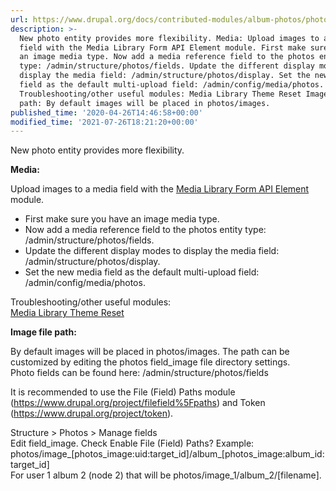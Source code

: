 ```yaml
---
url: https://www.drupal.org/docs/contributed-modules/album-photos/photos-60x
description: >-
  New photo entity provides more flexibility. Media: Upload images to a media
  field with the Media Library Form API Element module. First make sure you have
  an image media type. Now add a media reference field to the photos entity
  type: /admin/structure/photos/fields. Update the different display modes to
  display the media field: /admin/structure/photos/display. Set the new media
  field as the default multi-upload field: /admin/config/media/photos.
  Troubleshooting/other useful modules: Media Library Theme Reset Image file
  path: By default images will be placed in photos/images.
published_time: '2020-04-26T14:46:58+00:00'
modified_time: '2021-07-26T18:21:20+00:00'
---
```

New photo entity provides more flexibility.

**Media:**

Upload images to a media field with the [Media Library Form API Element](https://www.drupal.org/project/media%5Flibrary%5Fform%5Felement) module.

* First make sure you have an image media type.
* Now add a media reference field to the photos entity type: /admin/structure/photos/fields.
* Update the different display modes to display the media field: /admin/structure/photos/display.
* Set the new media field as the default multi-upload field: /admin/config/media/photos.

Troubleshooting/other useful modules:  
[Media Library Theme Reset](https://www.drupal.org/project/media%5Flibrary%5Ftheme%5Freset)

**Image file path:**

By default images will be placed in photos/images. The path can be customized by editing the photos field\_image file directory settings.  
Photo fields can be found here: /admin/structure/photos/fields

It is recommended to use the File (Field) Paths module (<https://www.drupal.org/project/filefield%5Fpaths>) and Token (<https://www.drupal.org/project/token>).

Structure > Photos > Manage fields  
Edit field\_image. Check Enable File (Field) Paths? Example:  
photos/image\_\[photos\_image:uid:target\_id\]/album\_\[photos\_image:album\_id:target\_id\]  
For user 1 album 2 (node 2) that will be photos/image\_1/album\_2/\[filename\].
